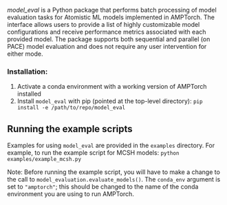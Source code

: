 *model_eval* is a Python package that performs batch processing of model evaluation tasks for Atomistic ML models implemented in AMPTorch. The interface allows users to provide a list of highly customizable model configurations and receive performance metrics associated with each provided model. The package supports both sequential and parallel (on PACE) model evaluation and does not require any user intervention for either mode.

### Installation:
1. Activate a conda environment with a working version of AMPTorch installed
2. Install `model_eval` with pip (pointed at the top-level directory):
`pip install -e /path/to/repo/model_eval`

## Running the example scripts
Examples for using `model_eval` are provided in the `examples` directory. For example, to run the example script for MCSH models:
`python examples/example_mcsh.py`

Note: Before running the example script, you will have to make a change to the call to `model_evaluation.evaluate_models()`. The `conda_env` argument is set to `"amptorch"`; this should be changed to the name of the conda environment you are using to run AMPTorch.


